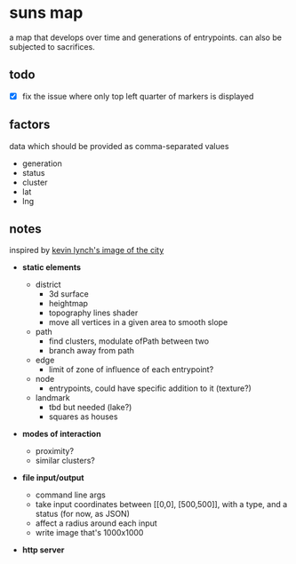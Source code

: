# suns map

a map that develops over time and generations of entrypoints. can also be subjected to sacrifices.

## todo

- [x] fix the issue where only top left quarter of markers is displayed

## factors

data which should be provided as comma-separated values
- generation
- status
- cluster
- lat
- lng

## notes

inspired by [kevin lynch's image of the city](https://en.wikipedia.org/wiki/The_Image_of_the_City)

- __static elements__
    - district
        - 3d surface
        - heightmap
        - topography lines shader
        - move all vertices in a given area to smooth slope
    - path
        - find clusters, modulate ofPath between two
        - branch away from path
    - edge
        - limit of zone of influence of each entrypoint?
    - node
        - entrypoints, could have specific addition to it (texture?)
    - landmark
        - tbd but needed (lake?)
        - squares as houses
        
- __modes of interaction__
    - proximity?
    - similar clusters?
        
        
- __file input/output__
    - command line args
    - take input coordinates between [[0,0], [500,500]], with a type, and a status (for now, as JSON)
    - affect a radius around each input
    - write image that's 1000x1000

- __http server__
